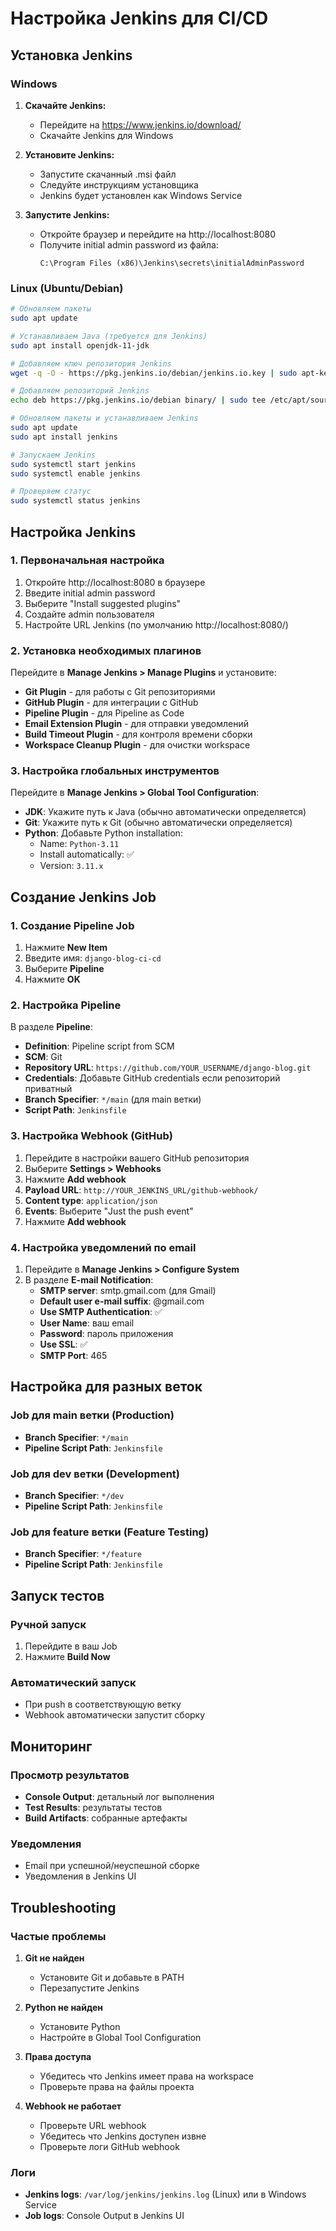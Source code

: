 # Настройка Jenkins для CI/CD

## Установка Jenkins

### Windows

1. **Скачайте Jenkins:**
   - Перейдите на https://www.jenkins.io/download/
   - Скачайте Jenkins для Windows

2. **Установите Jenkins:**
   - Запустите скачанный .msi файл
   - Следуйте инструкциям установщика
   - Jenkins будет установлен как Windows Service

3. **Запустите Jenkins:**
   - Откройте браузер и перейдите на http://localhost:8080
   - Получите initial admin password из файла:
     ```
     C:\Program Files (x86)\Jenkins\secrets\initialAdminPassword
     ```

### Linux (Ubuntu/Debian)

```bash
# Обновляем пакеты
sudo apt update

# Устанавливаем Java (требуется для Jenkins)
sudo apt install openjdk-11-jdk

# Добавляем ключ репозитория Jenkins
wget -q -O - https://pkg.jenkins.io/debian/jenkins.io.key | sudo apt-key add -

# Добавляем репозиторий Jenkins
echo deb https://pkg.jenkins.io/debian binary/ | sudo tee /etc/apt/sources.list.d/jenkins.list

# Обновляем пакеты и устанавливаем Jenkins
sudo apt update
sudo apt install jenkins

# Запускаем Jenkins
sudo systemctl start jenkins
sudo systemctl enable jenkins

# Проверяем статус
sudo systemctl status jenkins
```

## Настройка Jenkins

### 1. Первоначальная настройка

1. Откройте http://localhost:8080 в браузере
2. Введите initial admin password
3. Выберите "Install suggested plugins"
4. Создайте admin пользователя
5. Настройте URL Jenkins (по умолчанию http://localhost:8080/)

### 2. Установка необходимых плагинов

Перейдите в **Manage Jenkins > Manage Plugins** и установите:

- **Git Plugin** - для работы с Git репозиториями
- **GitHub Plugin** - для интеграции с GitHub
- **Pipeline Plugin** - для Pipeline as Code
- **Email Extension Plugin** - для отправки уведомлений
- **Build Timeout Plugin** - для контроля времени сборки
- **Workspace Cleanup Plugin** - для очистки workspace

### 3. Настройка глобальных инструментов

Перейдите в **Manage Jenkins > Global Tool Configuration**:

- **JDK**: Укажите путь к Java (обычно автоматически определяется)
- **Git**: Укажите путь к Git (обычно автоматически определяется)
- **Python**: Добавьте Python installation:
  - Name: `Python-3.11`
  - Install automatically: ✅
  - Version: `3.11.x`

## Создание Jenkins Job

### 1. Создание Pipeline Job

1. Нажмите **New Item**
2. Введите имя: `django-blog-ci-cd`
3. Выберите **Pipeline**
4. Нажмите **OK**

### 2. Настройка Pipeline

В разделе **Pipeline**:

- **Definition**: Pipeline script from SCM
- **SCM**: Git
- **Repository URL**: `https://github.com/YOUR_USERNAME/django-blog.git`
- **Credentials**: Добавьте GitHub credentials если репозиторий приватный
- **Branch Specifier**: `*/main` (для main ветки)
- **Script Path**: `Jenkinsfile`

### 3. Настройка Webhook (GitHub)

1. Перейдите в настройки вашего GitHub репозитория
2. Выберите **Settings > Webhooks**
3. Нажмите **Add webhook**
4. **Payload URL**: `http://YOUR_JENKINS_URL/github-webhook/`
5. **Content type**: `application/json`
6. **Events**: Выберите "Just the push event"
7. Нажмите **Add webhook**

### 4. Настройка уведомлений по email

1. Перейдите в **Manage Jenkins > Configure System**
2. В разделе **E-mail Notification**:
   - **SMTP server**: smtp.gmail.com (для Gmail)
   - **Default user e-mail suffix**: @gmail.com
   - **Use SMTP Authentication**: ✅
   - **User Name**: ваш email
   - **Password**: пароль приложения
   - **Use SSL**: ✅
   - **SMTP Port**: 465

## Настройка для разных веток

### Job для main ветки (Production)
- **Branch Specifier**: `*/main`
- **Pipeline Script Path**: `Jenkinsfile`

### Job для dev ветки (Development)
- **Branch Specifier**: `*/dev`
- **Pipeline Script Path**: `Jenkinsfile`

### Job для feature ветки (Feature Testing)
- **Branch Specifier**: `*/feature`
- **Pipeline Script Path**: `Jenkinsfile`

## Запуск тестов

### Ручной запуск
1. Перейдите в ваш Job
2. Нажмите **Build Now**

### Автоматический запуск
- При push в соответствующую ветку
- Webhook автоматически запустит сборку

## Мониторинг

### Просмотр результатов
- **Console Output**: детальный лог выполнения
- **Test Results**: результаты тестов
- **Build Artifacts**: собранные артефакты

### Уведомления
- Email при успешной/неуспешной сборке
- Уведомления в Jenkins UI

## Troubleshooting

### Частые проблемы

1. **Git не найден**
   - Установите Git и добавьте в PATH
   - Перезапустите Jenkins

2. **Python не найден**
   - Установите Python
   - Настройте в Global Tool Configuration

3. **Права доступа**
   - Убедитесь что Jenkins имеет права на workspace
   - Проверьте права на файлы проекта

4. **Webhook не работает**
   - Проверьте URL webhook
   - Убедитесь что Jenkins доступен извне
   - Проверьте логи GitHub webhook

### Логи
- **Jenkins logs**: `/var/log/jenkins/jenkins.log` (Linux) или в Windows Service
- **Job logs**: Console Output в Jenkins UI
